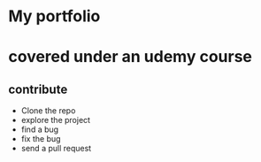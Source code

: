 # My portfolio
# covered under an udemy course

## contribute
* Clone the repo
* explore the project
* find a bug
* fix the bug
* send a pull request